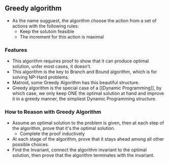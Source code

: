 ## Greedy algorithm 

* As the name sugguest, the algorithm choose the action from a set of actions with the following rules: 
	* Keep the solutoin feasible
	* The increment for this action is maximal


### Features
* This algorithm requires proof to show that it can produce optimal solution, unfer most cases, it doesn't. 
* This algorithm is the key to Branch and Bound algorithm, which is for solving NP-Hard problems. 
* Matroid, some Greedy Algorithm has this beautiful structure. 
* Greedy algorithm is the special case of a [[Dynamic Programming]], by which case, we only keep ONE the optimal solution at hand and improve it in a greedy manner, the simpliest Dynamic Programming structure.


### How to Reason with Greedy Algorithm
* Assume an optimal solution to the problem is given, then at each step of the algorithm, prove that it's the optimal solution. 
	* Complete the proof inductively 
* At each stage of the algorithm, prove  that it stays ahead among all other possible choices. 
* Find the Invariant, connect the algorithm invariant to the optimal solution, then prove that the algorithm terminates with the invariant. 